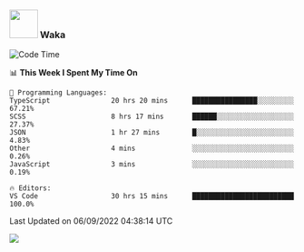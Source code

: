 ### <img src="https://media.giphy.com/media/VgCDAzcKvsR6OM0uWg/giphy.gif" width="50"> Waka

  <!--START_SECTION:waka-->
![Code Time](http://img.shields.io/badge/Code%20Time-826%20hrs%2017%20mins-blue)

📊 **This Week I Spent My Time On** 

```text
💬 Programming Languages: 
TypeScript               20 hrs 20 mins      ████████████████░░░░░░░░░   67.21% 
SCSS                     8 hrs 17 mins       ██████░░░░░░░░░░░░░░░░░░░   27.37% 
JSON                     1 hr 27 mins        █░░░░░░░░░░░░░░░░░░░░░░░░   4.83% 
Other                    4 mins              ░░░░░░░░░░░░░░░░░░░░░░░░░   0.26% 
JavaScript               3 mins              ░░░░░░░░░░░░░░░░░░░░░░░░░   0.19%

🔥 Editors: 
VS Code                  30 hrs 15 mins      █████████████████████████   100.0%

```


 Last Updated on 06/09/2022 04:38:14 UTC
<!--END_SECTION:waka-->

<img src="https://github-readme-stats-gilt-tau.vercel.app/api/top-langs/?username=pinto-hub&layout=compact&theme=dracula" />
